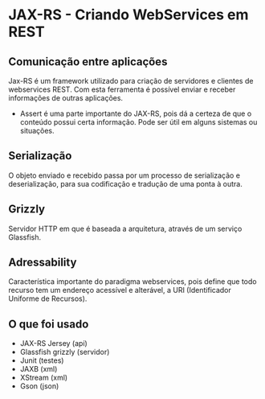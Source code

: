 # JAX-RS - Criando WebServices em REST

## Comunicação entre aplicações
Jax-RS é um framework utilizado para criação de servidores e clientes de webservices REST. Com esta ferramenta é possível enviar e receber informações de outras aplicações.

* Assert é uma parte importante do JAX-RS, pois dá a certeza de que o conteúdo possui certa informação. Pode ser útil em alguns sistemas ou situações.

## Serialização
O objeto enviado e recebido passa por um processo de serialização e deserialização, para sua codificação e tradução de uma ponta à outra.

## Grizzly
Servidor HTTP em que é baseada a arquitetura, através de um serviço Glassfish.

## Adressability
Característica importante do paradigma webservices, pois define que todo recurso tem um endereço acessível e alterável, a URI (Identificador Uniforme de Recursos).

## O que foi usado

* JAX-RS Jersey (api)
* Glassfish grizzly (servidor)
* Junit (testes)
* JAXB (xml)
* XStream (xml)
* Gson (json)
